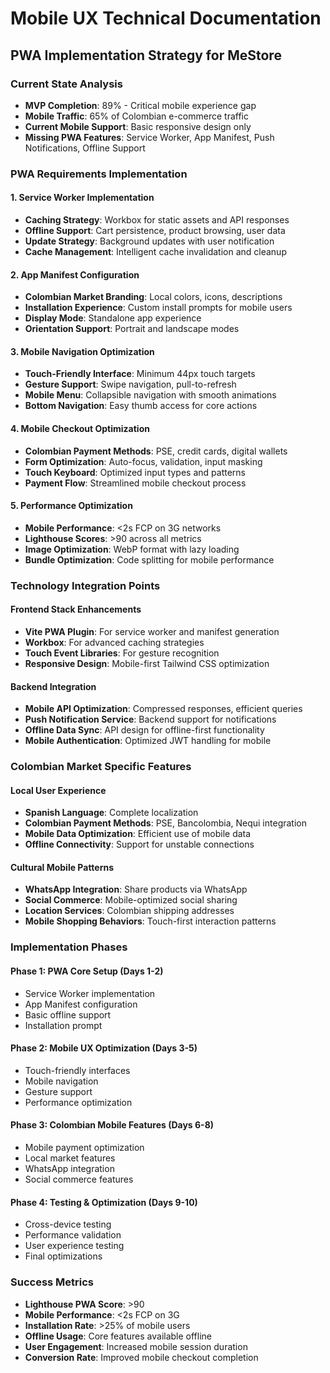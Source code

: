 # Mobile UX Technical Documentation

## PWA Implementation Strategy for MeStore

### Current State Analysis
- **MVP Completion**: 89% - Critical mobile experience gap
- **Mobile Traffic**: 65% of Colombian e-commerce traffic
- **Current Mobile Support**: Basic responsive design only
- **Missing PWA Features**: Service Worker, App Manifest, Push Notifications, Offline Support

### PWA Requirements Implementation

#### 1. Service Worker Implementation
- **Caching Strategy**: Workbox for static assets and API responses
- **Offline Support**: Cart persistence, product browsing, user data
- **Update Strategy**: Background updates with user notification
- **Cache Management**: Intelligent cache invalidation and cleanup

#### 2. App Manifest Configuration
- **Colombian Market Branding**: Local colors, icons, descriptions
- **Installation Experience**: Custom install prompts for mobile users
- **Display Mode**: Standalone app experience
- **Orientation Support**: Portrait and landscape modes

#### 3. Mobile Navigation Optimization
- **Touch-Friendly Interface**: Minimum 44px touch targets
- **Gesture Support**: Swipe navigation, pull-to-refresh
- **Mobile Menu**: Collapsible navigation with smooth animations
- **Bottom Navigation**: Easy thumb access for core actions

#### 4. Mobile Checkout Optimization
- **Colombian Payment Methods**: PSE, credit cards, digital wallets
- **Form Optimization**: Auto-focus, validation, input masking
- **Touch Keyboard**: Optimized input types and patterns
- **Payment Flow**: Streamlined mobile checkout process

#### 5. Performance Optimization
- **Mobile Performance**: <2s FCP on 3G networks
- **Lighthouse Scores**: >90 across all metrics
- **Image Optimization**: WebP format with lazy loading
- **Bundle Optimization**: Code splitting for mobile performance

### Technology Integration Points

#### Frontend Stack Enhancements
- **Vite PWA Plugin**: For service worker and manifest generation
- **Workbox**: For advanced caching strategies
- **Touch Event Libraries**: For gesture recognition
- **Responsive Design**: Mobile-first Tailwind CSS optimization

#### Backend Integration
- **Mobile API Optimization**: Compressed responses, efficient queries
- **Push Notification Service**: Backend support for notifications
- **Offline Data Sync**: API design for offline-first functionality
- **Mobile Authentication**: Optimized JWT handling for mobile

### Colombian Market Specific Features

#### Local User Experience
- **Spanish Language**: Complete localization
- **Colombian Payment Methods**: PSE, Bancolombia, Nequi integration
- **Mobile Data Optimization**: Efficient use of mobile data
- **Offline Connectivity**: Support for unstable connections

#### Cultural Mobile Patterns
- **WhatsApp Integration**: Share products via WhatsApp
- **Social Commerce**: Mobile-optimized social sharing
- **Location Services**: Colombian shipping addresses
- **Mobile Shopping Behaviors**: Touch-first interaction patterns

### Implementation Phases

#### Phase 1: PWA Core Setup (Days 1-2)
- Service Worker implementation
- App Manifest configuration
- Basic offline support
- Installation prompt

#### Phase 2: Mobile UX Optimization (Days 3-5)
- Touch-friendly interfaces
- Mobile navigation
- Gesture support
- Performance optimization

#### Phase 3: Colombian Mobile Features (Days 6-8)
- Mobile payment optimization
- Local market features
- WhatsApp integration
- Social commerce features

#### Phase 4: Testing & Optimization (Days 9-10)
- Cross-device testing
- Performance validation
- User experience testing
- Final optimizations

### Success Metrics
- **Lighthouse PWA Score**: >90
- **Mobile Performance**: <2s FCP on 3G
- **Installation Rate**: >25% of mobile users
- **Offline Usage**: Core features available offline
- **User Engagement**: Increased mobile session duration
- **Conversion Rate**: Improved mobile checkout completion